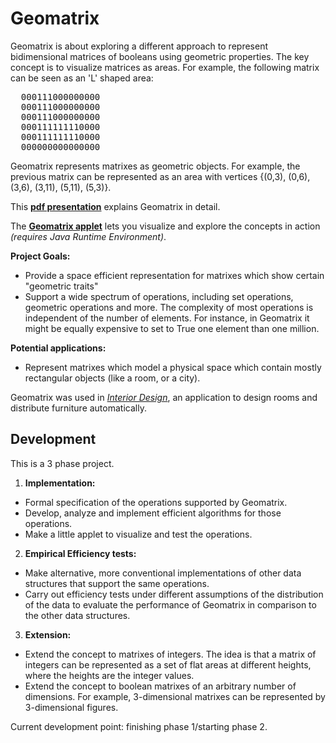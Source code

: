 Geomatrix
=========


Geomatrix is about exploring a different approach to represent bidimensional matrices of booleans using geometric properties.
The key concept is to visualize matrices as areas. For example, the following matrix can be seen as an 'L' shaped area:

<pre>
  000111000000000
  000111000000000
  000111000000000
  000111111110000
  000111111110000
  000000000000000
</pre>

Geomatrix represents matrixes as geometric objects. For example, the previous matrix can be represented as an area with vertices {(0,3), (0,6), (3,6), (3,11), (5,11), (5,3)}.

This **[pdf presentation](https://github.com/nmamano/geomatrix/raw/master/geomatrixPresentation.pdf)** explains Geomatrix in detail.

The **[Geomatrix applet](https://github.com/nmamano/geomatrix/raw/master/geomatrix.jar)** lets you visualize and explore the concepts in action *(requires Java Runtime Environment)*.




**Project Goals:**
- Provide a space efficient representation for matrixes which show certain "geometric traits"
- Support a wide spectrum of operations, including set operations, geometric operations and more.
The complexity of most operations is independent of the number of elements. For instance, in Geomatrix it might be equally expensive to set to True one element than one million.

**Potential applications:**
- Represent matrixes which model a physical space which contain mostly rectangular objects (like a room, or a city).

Geomatrix was used in *[Interior Design](https://github.com/parsons-project/interiores)*, an application to design rooms and distribute furniture automatically.

Development
-----------
This is a 3 phase project.

1. **Implementation:**
  - Formal specification of the operations supported by Geomatrix.
  - Develop, analyze and implement efficient algorithms for those operations.
  - Make a little applet to visualize and test the operations.

2. **Empirical Efficiency tests:**
  - Make alternative, more conventional implementations of other data structures that support the same operations.
  - Carry out efficiency tests under different assumptions of the distribution of the data to evaluate the performance of Geomatrix in comparison to the other data structures.

3. **Extension:**
  - Extend the concept to matrixes of integers. The idea is that a matrix of integers can be represented as a set of flat areas at different heights, where the heights are the integer values.
  - Extend the concept to boolean matrixes of an arbitrary number of dimensions. For example, 3-dimensional matrixes can be represented by 3-dimensional figures.

Current development point: finishing phase 1/starting phase 2.
